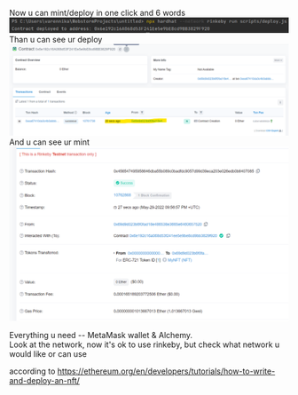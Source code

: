 Now u can mint/deploy in one click and 6 words
![](https://github.com/NikkiA5/ETH_NFT/blob/main/proofs_command.png)
Than u can see ur deploy
![](https://github.com/NikkiA5/ETH_NFT/blob/main/proofs.png)
And u can see ur mint
![](https://github.com/NikkiA5/ETH_NFT/blob/main/mint_proofs.png)

Everything u need -- MetaMask wallet & Alchemy.  
Look at the network, now it's ok to use rinkeby, but check what network u would like or can use



according to https://ethereum.org/en/developers/tutorials/how-to-write-and-deploy-an-nft/

